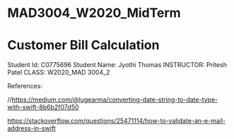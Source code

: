 # MAD3004_W2020_MidTerm

# Customer Bill Calculation

Student Id: C0775696
Student Name: Jyothi Thomas
INSTRUCTOR: Pritesh Patel
CLASS: W2020_MAD 3004_2



References:

//https://medium.com/@lugearma/converting-date-string-to-date-type-with-swift-8b6b2f07d50

https://stackoverflow.com/questions/25471114/how-to-validate-an-e-mail-address-in-swift



